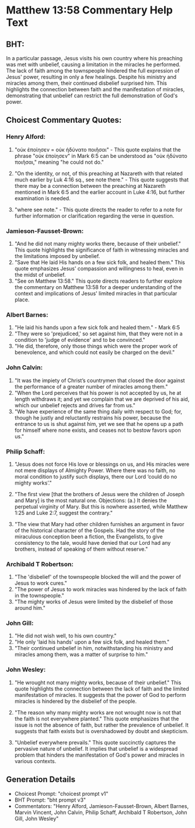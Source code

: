 # Matthew 13:58 Commentary Help Text

## BHT:
In a particular passage, Jesus visits his own country where his preaching was met with unbelief, causing a limitation in the miracles he performed. The lack of faith among the townspeople hindered the full expression of Jesus' power, resulting in only a few healings. Despite his ministry and miracles among them, their continued disbelief surprised him. This highlights the connection between faith and the manifestation of miracles, demonstrating that unbelief can restrict the full demonstration of God's power.

## Choicest Commentary Quotes:
### Henry Alford:
1. "οὐκ ἐποίησεν = οὐκ ἠδύνατο ποιῆσαι" - This quote explains that the phrase "οὐκ ἐποίησεν" in Mark 6:5 can be understood as "οὐκ ἠδύνατο ποιῆσαι," meaning "he could not do." 

2. "On the identity, or not, of this preaching at Nazareth with that related much earlier by Luk 4:16 sq., see note there." - This quote suggests that there may be a connection between the preaching at Nazareth mentioned in Mark 6:5 and the earlier account in Luke 4:16, but further examination is needed.

3. "where see note." - This quote directs the reader to refer to a note for further information or clarification regarding the verse in question.

### Jamieson-Fausset-Brown:
1. "And he did not many mighty works there, because of their unbelief." This quote highlights the significance of faith in witnessing miracles and the limitations imposed by unbelief.
2. "Save that He laid His hands on a few sick folk, and healed them." This quote emphasizes Jesus' compassion and willingness to heal, even in the midst of unbelief.
3. "See on Matthew 13:58." This quote directs readers to further explore the commentary on Matthew 13:58 for a deeper understanding of the context and implications of Jesus' limited miracles in that particular place.

### Albert Barnes:
1. "He laid his hands upon a few sick folk and healed them." - Mark 6:5
2. "They were so 'prejudiced,' so set against him, that they were not in a condition to 'judge of evidence' and to be convinced." 
3. "He did, therefore, only those things which were the proper work of benevolence, and which could not easily be charged on the devil."

### John Calvin:
1. "It was the impiety of Christ’s countrymen that closed the door against the performance of a greater number of miracles among them."
2. "When the Lord perceives that his power is not accepted by us, he at length withdraws it; and yet we complain that we are deprived of his aid, which our unbelief rejects and drives far from us."
3. "We have experience of the same thing daily with respect to God; for, though he justly and reluctantly restrains his power, because the entrance to us is shut against him, yet we see that he opens up a path for himself where none exists, and ceases not to bestow favors upon us."

### Philip Schaff:
1. "Jesus does not force His love or blessings on us, and His miracles were not mere displays of Almighty Power. Where there was no faith, no moral condition to justify such displays, there our Lord ‘could do no mighty works’." 

2. "The first view [that the brothers of Jesus were the children of Joseph and Mary] is the most natural one. Objections: (a.) It denies the perpetual virginity of Mary. But this is nowhere asserted, while Matthew 1:25 and Luke 2:7, suggest the contrary." 

3. "The view that Mary had other children furnishes an argument in favor of the historical character of the Gospels. Had the story of the miraculous conception been a fiction, the Evangelists, to give consistency to the tale, would have denied that our Lord had any brothers, instead of speaking of them without reserve."

### Archibald T Robertson:
1. "The 'disbelief' of the townspeople blocked the will and the power of Jesus to work cures."
2. "The power of Jesus to work miracles was hindered by the lack of faith in the townspeople."
3. "The mighty works of Jesus were limited by the disbelief of those around him."

### John Gill:
1. "He did not wish well, to his own country."
2. "He only 'laid his hands' upon a few sick folk, and healed them."
3. "Their continued unbelief in him, notwithstanding his ministry and miracles among them, was a matter of surprise to him."

### John Wesley:
1. "He wrought not many mighty works, because of their unbelief." This quote highlights the connection between the lack of faith and the limited manifestation of miracles. It suggests that the power of God to perform miracles is hindered by the disbelief of the people.

2. "The reason why many mighty works are not wrought now is not that the faith is not everywhere planted." This quote emphasizes that the issue is not the absence of faith, but rather the prevalence of unbelief. It suggests that faith exists but is overshadowed by doubt and skepticism.

3. "Unbelief everywhere prevails." This quote succinctly captures the pervasive nature of unbelief. It implies that unbelief is a widespread problem that hinders the manifestation of God's power and miracles in various contexts.


## Generation Details
- Choicest Prompt: "choicest prompt v1"
- BHT Prompt: "bht prompt v3"
- Commentators: "Henry Alford, Jamieson-Fausset-Brown, Albert Barnes, Marvin Vincent, John Calvin, Philip Schaff, Archibald T Robertson, John Gill, John Wesley"
